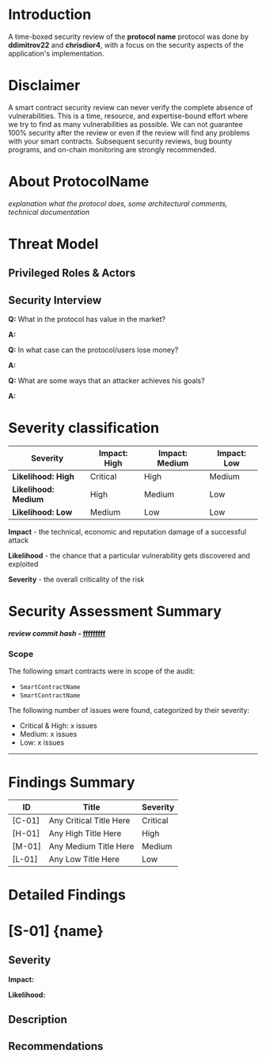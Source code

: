 # Introduction

A time-boxed security review of the **protocol name** protocol was done by **ddimitrov22** and **chrisdior4**, with a focus on the security aspects of the application's implementation.

# Disclaimer

A smart contract security review can never verify the complete absence of vulnerabilities. This is a time, resource, and expertise-bound effort where we try to find as many vulnerabilities as possible. We can not guarantee 100% security after the review or even if the review will find any problems with your smart contracts. Subsequent security reviews, bug bounty programs, and on-chain monitoring are strongly recommended.

# About **ProtocolName**

_explanation what the protocol does, some architectural comments, technical documentation_

# Threat Model

## Privileged Roles & Actors

## Security Interview

**Q:** What in the protocol has value in the market?

**A:**

**Q:** In what case can the protocol/users lose money?

**A:**

**Q:** What are some ways that an attacker achieves his goals?

**A:**

# Severity classification

| Severity               | Impact: High | Impact: Medium | Impact: Low |
| ---------------------- | ------------ | -------------- | ----------- |
| **Likelihood: High**   | Critical     | High           | Medium      |
| **Likelihood: Medium** | High         | Medium         | Low         |
| **Likelihood: Low**    | Medium       | Low            | Low         |

**Impact** - the technical, economic and reputation damage of a successful attack

**Likelihood** - the chance that a particular vulnerability gets discovered and exploited

**Severity** - the overall criticality of the risk

# Security Assessment Summary

**_review commit hash_ - [fffffffff](url)**

### Scope

The following smart contracts were in scope of the audit:

- `SmartContractName`
- `SmartContractName`

The following number of issues were found, categorized by their severity:

- Critical & High: x issues
- Medium: x issues
- Low: x issues

---

# Findings Summary

| ID     | Title                   | Severity |
| ------ | ----------------------- | -------- |
| [C-01] | Any Critical Title Here | Critical |
| [H-01] | Any High Title Here     | High     |
| [M-01] | Any Medium Title Here   | Medium   |
| [L-01] | Any Low Title Here      | Low      |

# Detailed Findings

# [S-01] {name}

## Severity

**Impact:**

**Likelihood:**

## Description

## Recommendations
